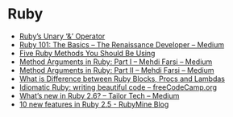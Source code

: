 # Ruby

- [Ruby’s Unary ‘&’ Operator][1]
- [Ruby 101: The Basics – The Renaissance Developer – Medium][2]
- [Five Ruby Methods You Should Be Using][3]
- [Method Arguments in Ruby: Part I – Mehdi Farsi – Medium][4]
- [Method Arguments in Ruby: Part II – Mehdi Farsi – Medium][5]
- [What is Difference between Ruby Blocks, Procs and Lambdas][6]
- [Idiomatic Ruby: writing beautiful code – freeCodeCamp.org][7]
- [What’s new in Ruby 2.6? – Tailor Tech – Medium][8]
- [10 new features in Ruby 2.5 - RubyMine Blog][9]

[1]:https://medium.com/@amliving/rubys-unary-operator-a93d36d3cd8b
[2]:https://medium.com/the-renaissance-developer/ruby-101-the-basics-f10961f990ac
[3]:https://www.engineyard.com/blog/five-ruby-methods-you-should-be-using
[4]:https://medium.com/@farsi_mehdi/method-arguments-in-ruby-part-i-e033fd6bfd93
[5]:https://medium.com/@farsi_mehdi/method-arguments-in-ruby-part-ii-60b9e406830d
[6]:https://medium.com/podiihq/ruby-blocks-procs-and-lambdas-bb6233f68843
[7]:https://medium.freecodecamp.org/idiomatic-ruby-writing-beautiful-code-6845c830c664
[8]:https://medium.com/tailor-tech/whats-new-in-ruby-2-6-a4774f3631c1
[9]:https://blog.jetbrains.com/ruby/2017/10/10-new-features-in-ruby-2-5/
